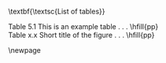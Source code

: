 <!-- Lists -->
<!--
Item opcional. A lista deve ser elaborada de acordo com a ordem apresentada no texto, com cada item designado por seu título específico, acompanhado do respectivo número de página, salvo para os casos de listas de abreviaturas, siglas e símbolos.
-->
\textbf{\textsc{List of tables}}

<!-- 
For me, this was the only drawback of writing in Markdown: it is not possible to add a short caption to figures and tables. This means that the \listoftables and \listoffigures commands will generate lists using the full titles, which is probably isn't what you want. For now, the solution is to create the lists manually, when everything else is finished.
-->

Table 5.1  This is an example table . . .               \hfill{pp}  
Table x.x  Short title of the figure . . .              \hfill{pp}  

\newpage



